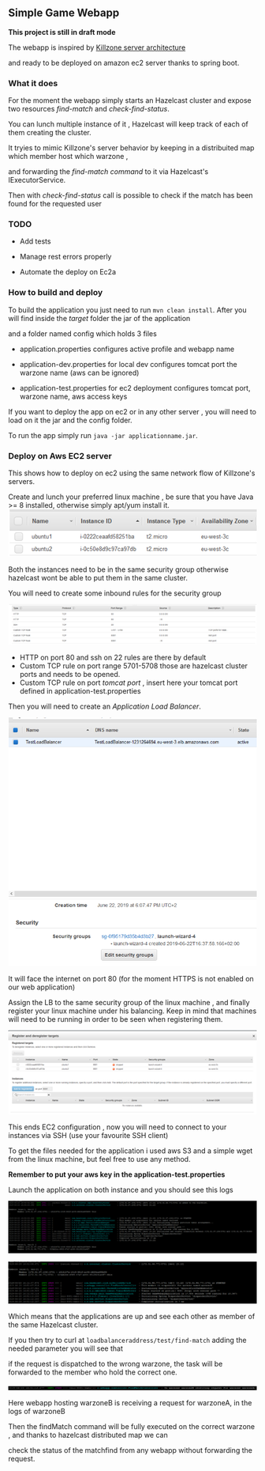 ## Simple Game Webapp

**This project is still in draft mode**

The webapp is inspired by [Killzone server architecture](https://www.guerrilla-games.com/read/the-server-architecture-behind-killzone-shadow-fall)

and ready to be deployed on amazon ec2 server thanks to spring boot.

### What it does

For the moment the webapp simply starts an Hazelcast cluster and expose two resources *find-match* and *check-find-status*.

You can lunch multiple instance of it , Hazelcast will keep track of each of them creating the cluster.

It tryies to mimic Killzone's server behavior by keeping in a distribuited map which member host which warzone , 

and forwarding the  *find-match command*  to it via Hazelcast's IExecutorService. 

Then with *check-find-status* call is possible to check if the match has been found for the requested user

### TODO 

- Add tests

- Manage rest errors properly

- Automate the deploy on Ec2a

### How to build and deploy

To build the application you just need to run `mvn clean install`. After you will find inside the *target* folder the jar of the application 

and a folder named config which holds 3 files 

- application.properties configures active profile and webapp name

- application-dev.properties for local dev configures tomcat port the warzone name (aws can be ignored)

- application-test.properties for ec2 deployment  configures tomcat port, warzone name, aws access keys

If you want to deploy the app on ec2 or in any other server , you will need to load on it the jar and the config folder. 

To run the app simply run `java -jar applicationname.jar`.

### Deploy on Aws EC2 server

This shows how to deploy on ec2 using the same network flow of Killzone's servers.  

Create and lunch your preferred linux machine , be sure that you have Java >= 8 installed, otherwise simply apt/yum install it.
	![T2 micro instances](/asset/Ec2-1.PNG)

Both the instances need to be in the same security group otherwise hazelcast wont be able to put them in the same cluster.

You will need to create some inbound rules for the security group 

![security rules](/asset/Ec2-2-inbound.PNG)

- HTTP on port 80 and ssh on 22 rules are there by default 
- Custom TCP rule on port range 5701-5708 those are hazelcast cluster ports and needs to be opened.
- Custom TCP rule on port *tomcat port* , insert here your tomcat port defined in application-test.properties

Then you will need to create an *Application Load Balancer*.

![LB Created](/asset/Ec2-3.PNG)


It will face the internet on port 80 (for the moment HTTPS is not enabled on our web application) 

Assign the LB to the same security group of the linux machine , and finally register your linux machine under his balancing. Keep in mind that machines will need  to be running in order to be seen when registering them.


![Registered instance](/asset/Ec2-4.PNG)

This ends EC2 configuration , now you will need to connect to your instances via SSH (use your favourite SSH client) 

To get the files needed for the application i used aws S3 and a simple wget from the linux machine, but feel free to use any method.

**Remember to put your aws key in the application-test.properties**

Launch the application on both instance and you should see this logs

![Registered instance](/asset/hazel1.PNG)

![Registered instance](/asset/hazel2.PNG)


Which means that the applications are up and see each other as member of the same Hazelcast cluster.

If you then try to curl at `loadbalanceraddress/test/find-match` adding the needed parameter you will see that

if the request is dispatched to the wrong warzone, the task will be forwarded to the member who hold the correct one.

![Registered instance](/asset/hazel3.PNG)

Here webapp hosting warzoneB is receiving a request for warzoneA, in the logs of warzoneB

Then the findMatch command will be fully executed on the correct warzone , and thanks to hazelcast distributed map we can 

check the status of the matchfind from any webapp without forwarding the request.


